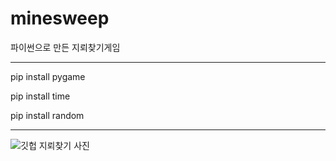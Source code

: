 # minesweep
파이썬으로 만든 지뢰찾기게임

--------------------------------------

pip install pygame

pip install time

pip install random

--------------------------------------

![깃헙 지뢰찾기 사진](https://user-images.githubusercontent.com/65907318/104083337-29c57f80-5281-11eb-9fdb-ef22fc782eba.PNG)

